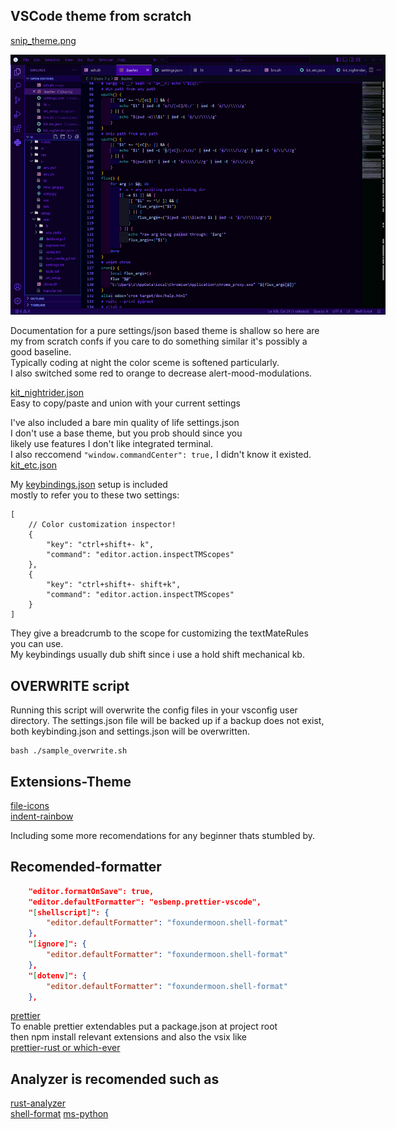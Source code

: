 ## VSCode theme from scratch

[snip_theme.png](kit-nightrider-theme-screenshot)

<img
  src="snip_theme.png"
  alt="kit-nightrider-theme"
  title="kit-nightrider-theme"
  style="display: inline-block; margin: 0 auto; max-width: 600px">

Documentation for a pure settings/json based theme is shallow so here are my from
scratch confs if you care to do something similar it's possibly a good baseline.  
Typically coding at night the color sceme is softened particularly.  
I also switched some red to orange to decrease alert-mood-modulations.

[kit_nightrider.json](kit_nightrider.json)  
Easy to copy/paste and union with your current settings

I've also included a bare min quality of life settings.json  
I don't use a base theme, but you prob should since you  
likely use features I don't like integrated terminal.  
I also reccomend `"window.commandCenter": true,` I didn't know it existed.  
[kit_etc.json](kit_etc.json)

My [keybindings.json](keybindings.json) setup is included  
mostly to refer you to these two settings:

```
[
	// Color customization inspector!
	{
		"key": "ctrl+shift+- k",
		"command": "editor.action.inspectTMScopes"
	},
	{
		"key": "ctrl+shift+- shift+k",
		"command": "editor.action.inspectTMScopes"
	}
]
```

They give a breadcrumb to the scope for customizing the textMateRules you can use.  
My keybindings usually dub shift since i use a hold shift mechanical kb.

## OVERWRITE script

Running this script will overwrite the config files in your vsconfig user directory. The settings.json file will be backed up if a backup does not exist, both keybinding.json and settings.json will be overwritten.

```
bash ./sample_overwrite.sh
```

## Extensions-Theme

[file-icons](https://marketplace.visualstudio.com/items?itemName=file-icons.file-icons)  
[indent-rainbow](https://marketplace.visualstudio.com/items?itemName=oderwat.indent-rainbow)

Including some more recomendations for any beginner thats stumbled by.

## Recomended-formatter

```settings.json
    "editor.formatOnSave": true,
	"editor.defaultFormatter": "esbenp.prettier-vscode",
	"[shellscript]": {
		"editor.defaultFormatter": "foxundermoon.shell-format"
	},
	"[ignore]": {
		"editor.defaultFormatter": "foxundermoon.shell-format"
	},
	"[dotenv]": {
		"editor.defaultFormatter": "foxundermoon.shell-format"
	},
```

[prettier](https://marketplace.visualstudio.com/items?itemName=esbenp.prettier-vscode)  
To enable prettier extendables put a package.json at project root  
then npm install relevant extensions and also the vsix like  
[prettier-rust or which-ever](https://marketplace.visualstudio.com/items?itemName=jinxdash.prettier-rust)

## Analyzer is recomended such as

[rust-analyzer](https://marketplace.visualstudio.com/items?itemName=rust-lang.rust-analyzer)  
[shell-format](https://marketplace.visualstudio.com/items?itemName=foxundermoon.shell-format)
[ms-python](https://marketplace.visualstudio.com/items?itemName=ms-python.python)
